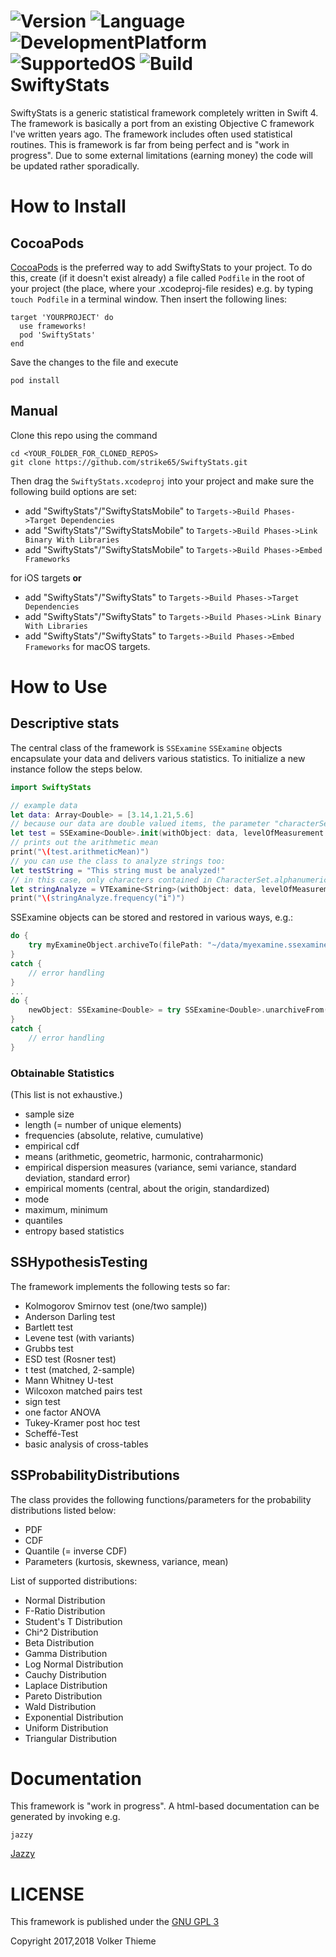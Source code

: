 ![Version](https://img.shields.io/badge/version-0.8.6-orange.svg) ![Language](https://img.shields.io/badge/language-Swift_4-yellow.svg) ![DevelopmentPlatform](https://img.shields.io/badge/Development_Platform-macos-red.svg) ![SupportedOS](https://img.shields.io/badge/Supported_OS-macOS/iOS-blue.svg) ![Build](https://img.shields.io/badge/Build-passed-green.svg)   
SwiftyStats
===========
SwiftyStats is a generic statistical framework completely written in Swift 4. The framework is basically a port from an existing Objective C framework I've written years ago. The framework includes often used statistical routines. This is framework is far from being perfect and is "work in progress". Due to some external limitations (earning money) the code will be updated rather sporadically.

# How to Install
## CocoaPods
[CocoaPods](http://cocoapods.org) is the preferred way to add SwiftyStats to your project.
To do this, create (if it doesn't exist already) a file called `Podfile` in the root of your project (the place, where your .xcodeproj-file resides) e.g. by typing `touch Podfile` in a terminal window.
Then insert the following lines:

```
target 'YOURPROJECT' do
  use frameworks!
  pod 'SwiftyStats'  
end
```
Save the changes to the file and execute

```
pod install
```

## Manual
Clone this repo using the command
```
cd <YOUR_FOLDER_FOR_CLONED_REPOS>
git clone https://github.com/strike65/SwiftyStats.git
```
Then drag the `SwiftyStats.xcodeproj` into your project and make sure the following build options are set:

- add "SwiftyStats"/"SwiftyStatsMobile" to ```Targets->Build Phases->Target Dependencies```
- add "SwiftyStats"/"SwiftyStatsMobile" to ```Targets->Build Phases->Link Binary With Libraries```
- add "SwiftyStats"/"SwiftyStatsMobile" to ```Targets->Build Phases->Embed Frameworks```

for iOS targets **or**

- add "SwiftyStats"/"SwiftyStats" to ```Targets->Build Phases->Target Dependencies```
- add "SwiftyStats"/"SwiftyStats" to ```Targets->Build Phases->Link Binary With Libraries```
- add "SwiftyStats"/"SwiftyStats" to ```Targets->Build Phases->Embed Frameworks```
for macOS targets.

# How to Use

## Descriptive stats

The central class of the framework is `SSExamine`
`SSExamine` objects encapsulate your data and delivers various statistics. To initialize a new instance follow the steps below.


```Swift
import SwiftyStats

// example data
let data: Array<Double> = [3.14,1.21,5.6]
// because our data are double valued items, the parameter "characterSet" is ignored
let test = SSExamine<Double>.init(withObject: data, levelOfMeasurement: .interval, characterSet: nil)
// prints out the arithmetic mean
print("\(test.arithmeticMean)")
// you can use the class to analyze strings too:
let testString = "This string must be analyzed!"
// in this case, only characters contained in CharacterSet.alphanumerics are added
let stringAnalyze = VTExamine<String>(withObject: data, levelOfMeasurement: .nominal, characterSet: CharacterSet.alphanumerics)
print("\(stringAnalyze.frequency("i")")
```
SSExamine objects can be stored and restored in various ways, e.g.:

```Swift
do {
	try myExamineObject.archiveTo(filePath: "~/data/myexamine.ssexamine", overwrite: true)
}
catch {
    // error handling
}
...
do {
	newObject: SSExamine<Double> = try SSExamine<Double>.unarchiveFrom(filePath: "~/data/myexamine.ssexamine")
}
catch {
    // error handling
}
```

### Obtainable Statistics
(This list is not exhaustive.)

- sample size
- length (= number of unique elements)
- frequencies (absolute, relative, cumulative)
- empirical cdf
- means (arithmetic, geometric, harmonic, contraharmonic)
- empirical dispersion measures (variance, semi variance, standard deviation, standard error)
- empirical moments (central, about the origin, standardized)
- mode
- maximum, minimum
- quantiles
- entropy based statistics

## SSHypothesisTesting
The framework implements the following tests so far:

- Kolmogorov Smirnov test (one/two sample))
- Anderson Darling test
- Bartlett test
- Levene test (with variants)
- Grubbs test
- ESD test (Rosner test)
- t test (matched, 2-sample)
- Mann Whitney U-test
- Wilcoxon matched pairs test
- sign test
- one factor ANOVA
- Tukey-Kramer post hoc test
- Scheffé-Test
- basic analysis of cross-tables


## SSProbabilityDistributions
The class provides the following functions/parameters for the probability distributions listed below:

- PDF
- CDF
- Quantile (= inverse CDF)
- Parameters (kurtosis, skewness, variance, mean)

List of supported distributions:

- Normal Distribution
- F-Ratio Distribution
- Student's T Distribution
- Chi^2 Distribution
- Beta Distribution
- Gamma Distribution
- Log Normal Distribution
- Cauchy Distribution
- Laplace Distribution
- Pareto Distribution
- Wald Distribution
- Exponential Distribution
- Uniform Distribution
- Triangular Distribution

# Documentation
This framework is "work in progress". A html-based documentation can be generated by invoking e.g. 

```
jazzy 
````
[Jazzy](https://github.com/realm/jazzy)

# LICENSE
This framework is published under the [GNU GPL 3](http://www.gnu.org/licenses/)

Copyright 2017,2018 Volker Thieme

